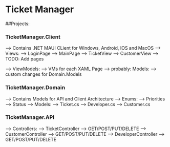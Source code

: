 # Ticket Manager
##Projects:
### TicketManager.Client
--> Contains .NET MAUI CLient for  Windows, Android, IOS and MacOS
  --> Views:
    --> LoginPage
    --> MainPage
    --> TicketView
    --> CustomerView
    --> TODO: Add pages 
    
  --> ViewModels:
    --> VMs for each XAML Page
  --> probably: Models:
    --> custom changes for Domain.Models

### TicketManager.Domain
--> Contains Models for API and Client Architecture
  --> Enums:
    --> Priorities
    --> Status
  --> Models:
    --> Ticket.cs
    --> Developer.cs
    --> Customer.cs

### TicketManager.API
  --> Controllers:
    --> TicketController
      --> GET/POST/PUT/DELETE
    --> CustomerController
      --> GET/POST/PUT/DELETE
    --> DeveloperController
      --> GET/POST/PUT/DELETE
  

